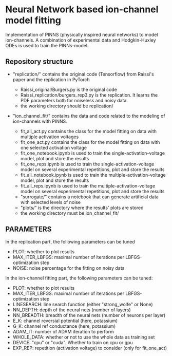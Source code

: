 
# Neural Network based ion-channel model fitting
Implementation of PINNS (physically inspired neural networks) to model ion-channels. A combination of  experimental data and Hodgkin-Huxley ODEs is used to train the PINNs-model.  

## Repository structure

* "replication/" contains the original code (Tensorflow) from Raissi's paper and the replication in PyTorch  
    * Raissi_original/Burgers.py is the original code
    * Raissi_replication/burgers_rep3.py is the replication. It learns the PDE parameters both for noiseless and noisy data.
    * the working directory should be replication/

* "ion_channel_fit/" contains the data and code related to the modeling of ion-channels with PINNS. 
   * fit_all_act.py contains the class for the model fitting on data with multiple activation voltages
   * fit_one_act.py contains the class for the model fitting on data with one selected activation voltage
   * fit_one_notebook.ipynb is used to train the single-activation-voltage model, plot and store the results
   * fit_one_reps.ipynb is used to train the single-activation-voltage model on several experimental repetitions, plot and store the results
   * fit_all_notebook.ipynb is used to train the multiple-activation-voltage model, plot and store the results
   * fit_all_reps.ipynb is used to train the multiple-activation-voltage model on several experimental repetitions, plot and store the results
   * "surrogate/" contains a notebook that can generate artificial data with selected levels of noise
   * "plots/" is the directory where the results' plots are stored
   * the working directory must be ion_channel_fit/
   
## PARAMETERS

In the replication part, the following parameters can be tuned
* PLOT: whether to plot results
* MAX_ITER_LBFGS: maximal number of iterations per LBFGS-optimization step
* NOISE: noise percentage for the fitting on noisy data

In the ion-channel fitting part, the following parameters can be tuned:
* PLOT: whether to plot results
* MAX_ITER_LBFGS: maximal number of iterations per LBFGS-optimization step
* LINESEARCH:  line search function (either "strong_wolfe" or None)
* NN_DEPTH:  depth of the neural nets (number of layers)
* NN_BREADTH:  breadth of the neural nets (number of neurons per layer)
* E_K: channel reversial potential (here, potassium)
* G_K: channel ref conductance (here, potassium)
* ADAM_IT: number of ADAM iteration to perform
* WHOLE_DATA: whether or not to use the whole data as training set
* DEVICE: "cpu" or "cuda". Whether to train on cpu or gpu
* EXP_REP: repetition (activation voltage) to consider (only for fit_one_act)


